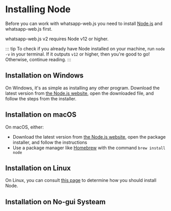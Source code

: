 # Installing Node

Before you can work with whatsapp-web.js you need to install [Node.js](https://nodejs.org/) and whatsapp-web.js first.

whatsapp-web.js v2 requires Node v12 or higher.

::: tip
To check if you already have Node installed on your machine, run `node -v` in your terminal. If it outputs `v12` or higher, then you're good to go! Otherwise, continue reading.
:::

## Installation on Windows

On Windows, it's as simple as installing any other program. Download the latest version from [the Node.js website](https://nodejs.org/), open the downloaded file, and follow the steps from the installer.

## Installation on macOS

On macOS, either:

- Download the latest version from [the Node.js website](https://nodejs.org/), open the package installer, and follow the instructions
- Use a package manager like [Homebrew](https://brew.sh/) with the command `brew install node`

## Installation on Linux

On Linux, you can consult [this page](https://nodejs.org/en/download/package-manager/) to determine how you should install Node.

## Installation on No-gui Systeam